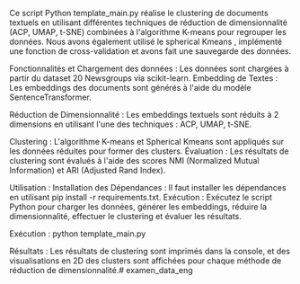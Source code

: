 Ce script Python template_main.py réalise le clustering de documents textuels en utilisant différentes techniques de réduction de dimensionnalité (ACP, UMAP, t-SNE) combinées à l'algorithme K-means pour regrouper les données. Nous avons également utilisé le spherical Kmeans , implémenté une fonction de cross-validation  et avons fait une sauvegarde des données.

Fonctionnalités et Chargement des données : 
Les données sont chargées à partir du dataset 20 Newsgroups via scikit-learn. 
Embedding de Textes : Les embeddings des documents sont générés à l'aide du modèle SentenceTransformer. 

 Réduction de Dimensionnalité : Les embeddings textuels sont réduits à 2 dimensions en utilisant l'une des techniques : ACP, UMAP, t-SNE.
 
 Clustering : L'algorithme K-means et Spherical Kmeans sont appliqués sur les données réduites pour former des clusters.
 Évaluation : Les résultats de clustering sont évalués à l'aide des scores NMI (Normalized Mutual Information) et ARI (Adjusted Rand Index).

Utilisation :
Installation des Dépendances : Il faut installer les dépendances en utilisant pip install -r requirements.txt. 
Exécution : Exécutez le script Python pour charger les données, générer les embeddings, réduire la dimensionnalité, effectuer le clustering et évaluer les résultats.

Exécution :
python template_main.py 

Résultats : 
Les résultats de clustering sont imprimés dans la console, et des visualisations en 2D des clusters sont affichées pour chaque méthode de réduction de dimensionnalité.# examen_data_eng
